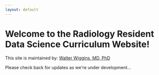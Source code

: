 ```yaml
---
layout: default
---
```

# Welcome to the Radiology Resident Data Science Curriculum Website!

This site is maintained by: [Walter Wiggins, MD, PhD](mailto:wwiggins@bwh.harvard.edu)

Please check back for updates as we're under development...
